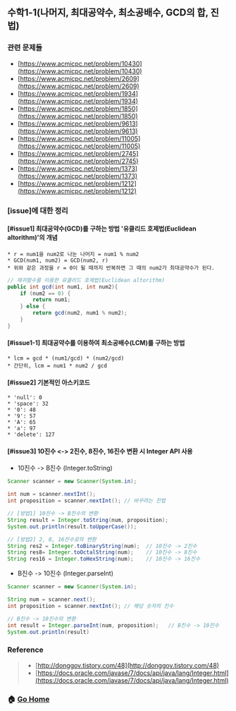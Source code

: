 ﻿
## 수학1-1(나머지, 최대공약수, 최소공배수, GCD의 합, 진법)

### 관련 문제들
* [https://www.acmicpc.net/problem/10430](https://www.acmicpc.net/problem/10430)
* [https://www.acmicpc.net/problem/2609](https://www.acmicpc.net/problem/2609)
* [https://www.acmicpc.net/problem/1934](https://www.acmicpc.net/problem/1934)
* [https://www.acmicpc.net/problem/1850](https://www.acmicpc.net/problem/1850)
* [https://www.acmicpc.net/problem/9613](https://www.acmicpc.net/problem/9613)
* [https://www.acmicpc.net/problem/11005](https://www.acmicpc.net/problem/11005)
* [https://www.acmicpc.net/problem/2745](https://www.acmicpc.net/problem/2745)
* [https://www.acmicpc.net/problem/1373](https://www.acmicpc.net/problem/1373)
* [https://www.acmicpc.net/problem/1212](https://www.acmicpc.net/problem/1212)


### [issue]에 대한 정리
#### [#issue1] 최대공약수(GCD)를 구하는 방법 '유클리드 호제법(Euclidean altorithm)'의 개념
    * r = num1을 num2로 나눈 나머지 = num1 % num2
    * GCD(num1, num2) = GCD(num2, r)
    * 위와 같은 과정을 r = 0이 될 때까지 반복하면 그 때의 num2가 최대공약수가 된다.
~~~java
// 재귀함수를 이용한 유클리드 호제법(Euclidean altorithm)
public int gcd(int num1, int num2){
    if (num2 == 0) {
        return num1;
    } else {
        return gcd(num2, num1 % num2);
    }
}
~~~

#### [#issue1-1] 최대공약수를 이용하여 최소공배수(LCM)를 구하는 방법 
    * lcm = gcd * (num1/gcd) * (num2/gcd)
    * 간단히, lcm = num1 * num2 / gcd
    
#### [#issue2] 기본적인 아스키코드
    * 'null': 0
    * 'space': 32
    * '0': 48
    * '9': 57
    * 'A': 65
    * 'a': 97
    * 'delete': 127

#### [#issue3] 10진수 <-> 2진수, 8진수, 16진수 변환 시 Integer API 사용
* 10진수 -> B진수 (Integer.toString)
~~~java
Scanner scanner = new Scanner(System.in);

int num = scanner.nextInt();
int proposition = scanner.nextInt(); // 바꾸려는 진법

// [방법1] 10진수 -> B진수의 변환
String result = Integer.toString(num, proposition);
System.out.println(result.toUpperCase());

// [방법2] 2, 8, 16진수로의 변환
String res2 = Integer.toBinaryString(num);  // 10진수 -> 2진수
String res8= Integer.toOctalString(num);    // 10진수 -> 8진수
String res16 = Integer.toHexString(num);    // 10진수 -> 16진수
~~~

* B진수 -> 10진수 (Integer.parseInt)
~~~java
Scanner scanner = new Scanner(System.in);

String num = scanner.next(); 
int proposition = scanner.nextInt(); // 해당 숫자의 진수

// B진수 -> 10진수의 변환
int result = Integer.parseInt(num, proposition);   // B진수 -> 10진수
System.out.println(result)
~~~


### Reference
> - [http://donggov.tistory.com/48](http://donggov.tistory.com/48)
> - [https://docs.oracle.com/javase/7/docs/api/java/lang/Integer.html](https://docs.oracle.com/javase/7/docs/api/java/lang/Integer.html)

### :house: [Go Home](https://github.com/Club-coding/CodingTest) 

